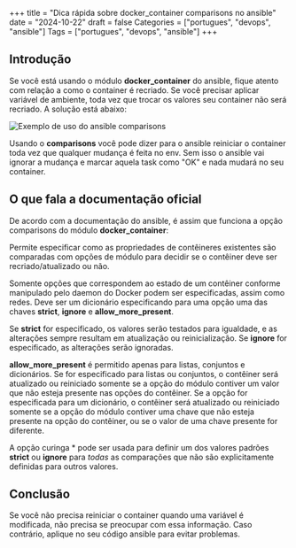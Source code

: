 +++
title = "Dica rápida sobre docker_container comparisons no ansible"
date = "2024-10-22"
draft = false
Categories = ["portugues", "devops", "ansible"]
Tags = ["portugues", "devops", "ansible"]
+++

## Introdução

Se você está usando o módulo **docker_container** do ansible, fique atento com relação a como o container é recriado. Se você precisar aplicar variável de ambiente, toda vez que trocar os valores seu container não será recriado. A solução está abaixo:

![Exemplo de uso do ansible comparisons](/img/ansible_comparisons.png)

Usando o **comparisons** você pode dizer para o ansible reiniciar o container toda vez que qualquer mudança é feita no env. Sem isso o ansible vai ignorar a mudança e marcar aquela task como "OK" e nada mudará no seu container.

## O que fala a documentação oficial

De acordo com a documentação do ansible, é assim que funciona a opção comparisons do módulo **docker_container**:

Permite especificar como as propriedades de contêineres existentes são comparadas com opções de módulo para decidir se o contêiner deve ser recriado/atualizado ou não.

Somente opções que correspondem ao estado de um contêiner conforme manipulado pelo daemon do Docker podem ser especificadas, assim como redes.
Deve ser um dicionário especificando para uma opção uma das chaves **strict**, **ignore** e **allow_more_present**.

Se **strict** for especificado, os valores serão testados para igualdade, e as alterações sempre resultam em atualização ou reinicialização. Se **ignore** for especificado, as alterações serão ignoradas.

**allow_more_present** é permitido apenas para listas, conjuntos e dicionários. Se for especificado para listas ou conjuntos, o contêiner será atualizado ou reiniciado somente se a opção do módulo contiver um valor que não esteja presente nas opções do contêiner. Se a opção for especificada para um dicionário, o contêiner será atualizado ou reiniciado somente se a opção do módulo contiver uma chave que não esteja presente na opção do contêiner, ou se o valor de uma chave presente for diferente.

A opção curinga * pode ser usada para definir um dos valores padrões **strict** ou **ignore** para *todas* as comparações que não são explicitamente definidas para outros valores.

## Conclusão

Se você não precisa reiniciar o container quando uma variável é modificada, não precisa se preocupar com essa informação. Caso contrário, aplique no seu código ansible para evitar problemas.